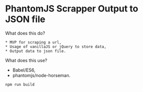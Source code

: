 PhantomJS Scrapper Output to JSON file
=========
What does this do?

    * MVP for scraping a url,
    * Usage of vanillaJS or jQuery to store data,
    * Output data to json file.

What does this use?

  * Babel/ES6,
  * phantomjs/node-horseman.

```js
npm run build
```

